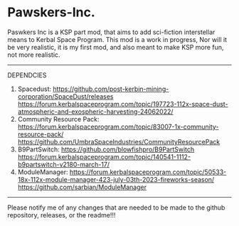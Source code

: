 # Pawskers-Inc.
Paswkers Inc is a KSP part mod, that aims to add sci-fiction interstellar means to Kerbal Space Program.
This mod is a work in progress, Nor will it be very realistic, it is my first mod, and also meant to make KSP more fun, not more realistic.

---------------------------------------------------

DEPENDCIES
1. Spacedust: 
    https://github.com/post-kerbin-mining-corporation/SpaceDust/releases
    https://forum.kerbalspaceprogram.com/topic/197723-112x-space-dust-atmospheric-and-exospheric-harvesting-24062022/
2. Community Resource Pack:
    https://forum.kerbalspaceprogram.com/topic/83007-1x-community-resource-pack/
    https://github.com/UmbraSpaceIndustries/CommunityResourcePack
4. B9PartSwitch:
    https://github.com/blowfishpro/B9PartSwitch
    https://forum.kerbalspaceprogram.com/topic/140541-1112-b9partswitch-v2180-march-17/
5. ModuleManager:
    https://forum.kerbalspaceprogram.com/topic/50533-18x-112x-module-manager-423-july-03th-2023-fireworks-season/
    https://github.com/sarbian/ModuleManager

---------------------------------------------------

Please notify me of any changes that are needed to be made to the github repository, releases, or the readme!!!
